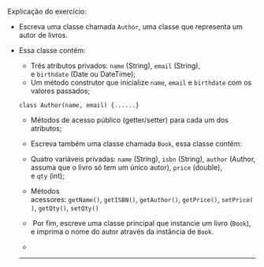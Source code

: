 Explicação do exercício: 
  
- Escreva uma classe chamada `Author`, uma classe que representa um autor de livros.
-  Essa classe contém:
    - Três atributos privados: `name` (String), `email` (String), e `birthdate` (Date ou DateTime);
    - Um método construtor que inicialize `name`, `email` e `birthdate` com os valores passados;
    
    `class Author(name, email) {......}`
    
    - Métodos de acesso público (getter/setter) para cada um dos atributos;
  
    -  Escreva também uma classe chamada `Book`, essa classe contém:
    - Quatro variáveis privadas: `name` (String), `isbn` (String), `author` (Author, assuma que o livro só tem um único autor), `price` (double), e `qty` (int);
  
    - Métodos acessores: `getName()`, `getISBN()`, `getAuthor()`, `getPrice()`, `setPrice()`, `getQty()`, `setQty()`
    -  Por fim, escreve uma classe principal que instancie um livro (`Book`), e imprima o nome do autor através da instância de `Book`.
    - 
    ---
